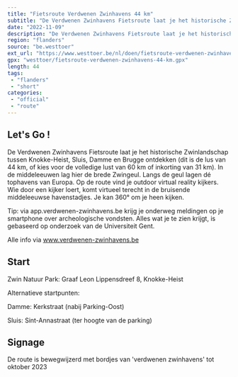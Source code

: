 ```yaml
---
title: "Fietsroute Verdwenen Zwinhavens 44 km"
subtitle: "De Verdwenen Zwinhavens Fietsroute laat je het historische Zwinlandschap tussen Knokke-Heist, Sluis, Damme en Brugge ontdekken (dit is de lus van 44 km, of kies voor de volledige lust van 60 km of inkorting van 31 km)"
date: "2022-11-09"
description: "De Verdwenen Zwinhavens Fietsroute laat je het historische Zwinlandschap tussen Knokke-Heist, Sluis, Damme en Brugge ontdekken (dit is de lus van 44 km, of kies voor de volledige lust van 60 km of inkorting van 31 km)"
region: "flanders"
source: "be.westtoer"
ext_url: "https://www.westtoer.be/nl/doen/fietsroute-verdwenen-zwinhavens-44-km"
gpx: "westtoer/fietsroute-verdwenen-zwinhavens-44-km.gpx"
length: 44
tags:
 - "flanders"
 - "short"
categories:
 - "official"
 - "route"
---
```


## Let's Go ! 

De Verdwenen Zwinhavens Fietsroute laat je het historische Zwinlandschap tussen Knokke-Heist, Sluis, Damme en Brugge ontdekken (dit is de lus van 44 km, of kies voor de volledige lust van 60 km of inkorting van 31 km). In de middeleeuwen lag hier de brede Zwingeul. Langs de geul lagen dé tophavens van Europa. Op de route vind je outdoor virtual reality kijkers. Wie door een kijker loert, komt virtueel terecht in de bruisende middeleeuwse havenstadjes. Je kan 360° om je heen kijken. 

Tip: via app.verdwenen-zwinhavens.be krijg je onderweg meldingen op je smartphone over archeologische vondsten. Alles wat je te zien krijgt, is gebaseerd op onderzoek van de Universiteit Gent.

Alle info via www.verdwenen-zwinhavens.be

## Start

Zwin Natuur Park: Graaf Leon Lippensdreef 8, Knokke-Heist

Alternatieve startpunten: 

Damme: Kerkstraat (nabij Parking-Oost)

Sluis: Sint-Annastraat (ter hoogte van de parking)

## Signage

De route is bewegwijzerd met bordjes van 'verdwenen zwinhavens' tot oktober 2023
